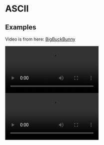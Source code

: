 # ASCII

## Examples

Video is from here: [BigBuckBunny](http://commondatastorage.googleapis.com/gtv-videos-bucket/sample/BigBuckBunny.mp4)

![example](examples/ASCII_BigBuckBunny.mp4)
![example](examples/BigBuckBunny.mp4)
